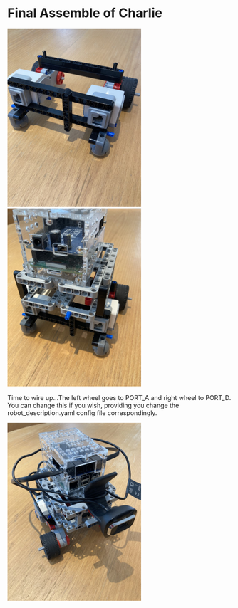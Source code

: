 # Final Assemble of Charlie

<img src="../images/charlie/step_1.jpg" width=300>
<img src="../images/charlie/step_2.jpg" width=300>

Time to wire up...The left wheel goes to PORT_A and right wheel to PORT_D.
You can change this if you wish, providing you change the robot_description.yaml config file correspondingly.

<img src="../images/charlie/step_3.jpg" width=300>
